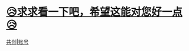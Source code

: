 # [😥求求看一下吧，希望这能对您好一点😥](https://github.com/2fand/CSharp_Unity_GameScript/tree/main/nikki)
[共创|账号](https://www.ccw.site/student/62613eabf77fd75482f41571)
